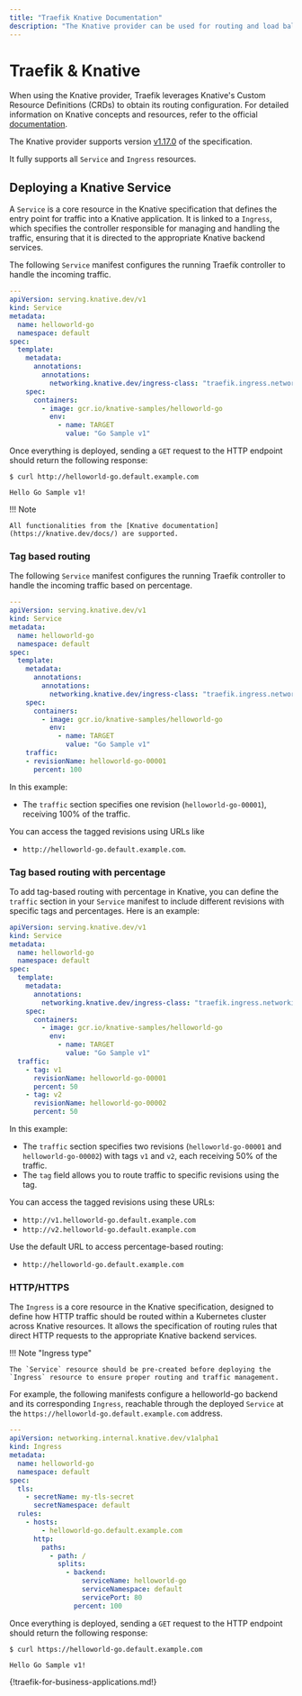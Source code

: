 ```yaml
---
title: "Traefik Knative Documentation"
description: "The Knative provider can be used for routing and load balancing in Traefik Proxy. View examples in the technical documentation."
---
```


# Traefik & Knative

When using the Knative provider, Traefik leverages Knative's Custom Resource Definitions (CRDs) to obtain its routing configuration. 
For detailed information on Knative concepts and resources, refer to the official [documentation](https://knative.dev/docs/).

The Knative provider supports version [v1.17.0](https://github.com/knative/serving/releases/tag/knative-v1.17.0) of the 
specification.

It fully supports all `Service` and `Ingress` resources.

## Deploying a Knative Service

A `Service` is a core resource in the Knative specification that defines the entry point for traffic into a Knative application. 
It is linked to a `Ingress`, which specifies the controller responsible for managing and handling the traffic, ensuring that it is directed to the appropriate Knative backend services.

The following `Service` manifest configures the running Traefik controller to handle the incoming traffic.

```yaml tab="Service"
---
apiVersion: serving.knative.dev/v1
kind: Service
metadata:
  name: helloworld-go
  namespace: default
spec:
  template:
    metadata:
      annotations:
        annotations:
          networking.knative.dev/ingress-class: "traefik.ingress.networking.knative.dev"
    spec:
      containers:
        - image: gcr.io/knative-samples/helloworld-go
          env:
            - name: TARGET
              value: "Go Sample v1"
```

Once everything is deployed, sending a `GET` request to the HTTP endpoint should return the following response:

```shell
$ curl http://helloworld-go.default.example.com

Hello Go Sample v1!
```

!!! Note

    All functionalities from the [Knative documentation](https://knative.dev/docs/) are supported.

### Tag based routing
The following `Service` manifest configures the running Traefik controller to handle the incoming traffic based on 
percentage.

```yaml tab="Service"
---
apiVersion: serving.knative.dev/v1
kind: Service
metadata:
  name: helloworld-go
  namespace: default
spec:
  template:
    metadata:
      annotations:
        annotations:
          networking.knative.dev/ingress-class: "traefik.ingress.networking.knative.dev"
    spec:
      containers:
        - image: gcr.io/knative-samples/helloworld-go
          env:
            - name: TARGET
              value: "Go Sample v1"
    traffic:
    - revisionName: helloworld-go-00001
      percent: 100

```

In this example:
- The `traffic` section specifies one revision (`helloworld-go-00001`), receiving 100% of the traffic.

You can access the tagged revisions using URLs like

- `http://helloworld-go.default.example.com`.

### Tag based routing with percentage
To add tag-based routing with percentage in Knative, you can define the `traffic` section in your `Service` manifest to include different revisions with specific tags and percentages. Here is an example:

```yaml
apiVersion: serving.knative.dev/v1
kind: Service
metadata:
  name: helloworld-go
  namespace: default
spec:
  template:
    metadata:
      annotations:
        networking.knative.dev/ingress-class: "traefik.ingress.networking.knative.dev"
    spec:
      containers:
        - image: gcr.io/knative-samples/helloworld-go
          env:
            - name: TARGET
              value: "Go Sample v1"
  traffic:
    - tag: v1
      revisionName: helloworld-go-00001
      percent: 50
    - tag: v2
      revisionName: helloworld-go-00002
      percent: 50
```

In this example:
- The `traffic` section specifies two revisions (`helloworld-go-00001` and `helloworld-go-00002`) with tags `v1` and `v2`, each receiving 50% of the traffic.
- The `tag` field allows you to route traffic to specific revisions using the tag.

You can access the tagged revisions using these URLs:

- `http://v1.helloworld-go.default.example.com`
- `http://v2.helloworld-go.default.example.com`

Use the default URL to access percentage-based routing:

- `http://helloworld-go.default.example.com`


### HTTP/HTTPS

The `Ingress` is a core resource in the Knative specification, designed to define how HTTP traffic should be routed 
within a Kubernetes cluster across Knative resources.
It allows the specification of routing rules that direct HTTP requests to the appropriate Knative backend services.

!!! Note "Ingress type"

    The `Service` resource should be pre-created before deploying the `Ingress` resource to ensure proper routing and traffic management.

For example, the following manifests configure a helloworld-go backend and its corresponding `Ingress`,
reachable through the deployed `Service` at the `https://helloworld-go.default.example.com` address.

```yaml tab="Ingress"
---
apiVersion: networking.internal.knative.dev/v1alpha1
kind: Ingress
metadata:
  name: helloworld-go
  namespace: default
spec:
  tls:
    - secretName: my-tls-secret
      secretNamespace: default
  rules:
    - hosts:
        - helloworld-go.default.example.com
      http:
        paths:
          - path: /
            splits:
              - backend:
                  serviceName: helloworld-go
                  serviceNamespace: default
                  servicePort: 80
                percent: 100
```

Once everything is deployed, sending a `GET` request to the HTTP endpoint should return the following response:

```shell
$ curl https://helloworld-go.default.example.com

Hello Go Sample v1!
```

{!traefik-for-business-applications.md!}
